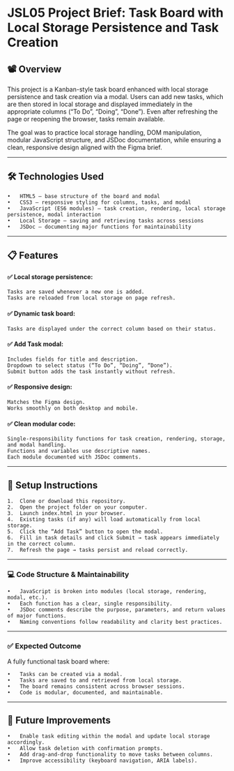 # JSL05 Project Brief: Task Board with Local Storage Persistence and Task Creation

## 📽️ Overview

This project is a Kanban-style task board enhanced with local storage persistence and task creation via a modal.
Users can add new tasks, which are then stored in local storage and displayed immediately in the appropriate columns (“To Do”, “Doing”, “Done”).
Even after refreshing the page or reopening the browser, tasks remain available.

The goal was to practice local storage handling, DOM manipulation, modular JavaScript structure, and JSDoc documentation, while ensuring a clean, responsive design aligned with the Figma brief.

---
## 🛠️ Technologies Used
	•	HTML5 – base structure of the board and modal
	•	CSS3 – responsive styling for columns, tasks, and modal
	•	JavaScript (ES6 modules) – task creation, rendering, local storage persistence, modal interaction
	•	Local Storage – saving and retrieving tasks across sessions
	•	JSDoc – documenting major functions for maintainability
---

## 📋 Features
#### ✅ Local storage persistence:

	Tasks are saved whenever a new one is added.
	Tasks are reloaded from local storage on page refresh.

 
 #### ✅ Dynamic task board:

	Tasks are displayed under the correct column based on their status.

 
#### ✅ Add Task modal:

	Includes fields for title and description.
	Dropdown to select status (“To Do”, “Doing”, “Done”).
	Submit button adds the task instantly without refresh.

 
#### ✅ Responsive design:

	Matches the Figma design.
	Works smoothly on both desktop and mobile.
 
#### ✅ Clean modular code:

	Single-responsibility functions for task creation, rendering, storage, and modal handling.
	Functions and variables use descriptive names.
	Each module documented with JSDoc comments.
---

## 📂 Setup Instructions
	1.	Clone or download this repository.
	2.	Open the project folder on your computer.
	3.	Launch index.html in your browser.
	4.	Existing tasks (if any) will load automatically from local storage.
	5.	Click the “Add Task” button to open the modal.
	6.	Fill in task details and click Submit → task appears immediately in the correct column.
	7.	Refresh the page → tasks persist and reload correctly.
 
---
### 💻 Code Structure & Maintainability
	•	JavaScript is broken into modules (local storage, rendering, modal, etc.).
	•	Each function has a clear, single responsibility.
	•	JSDoc comments describe the purpose, parameters, and return values of major functions.
	•	Naming conventions follow readability and clarity best practices.
---

### ✅ Expected Outcome

A fully functional task board where:

	•	Tasks can be created via a modal.
	•	Tasks are saved to and retrieved from local storage.
	•	The board remains consistent across browser sessions.
	•	Code is modular, documented, and maintainable.

--- 
## 🔮 Future Improvements
	•	Enable task editing within the modal and update local storage accordingly.
	•	Allow task deletion with confirmation prompts.
	•	Add drag-and-drop functionality to move tasks between columns.
	•	Improve accessibility (keyboard navigation, ARIA labels).
